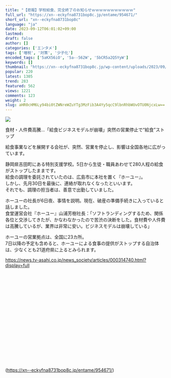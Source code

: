 ```yaml
---
title: "【悲報】学校給食、完全終了のお知らせｗｗｗｗｗｗｗｗｗｗｗ"
full_url: "https://xn--eckyfna8731bop8c.jp/entame/954671/"
short_url: "xn--eckyfna8731bop8c"
language: "ja"
date: 2023-09-12T06:01:02+09:00
lastmod: 
draft: false
author: []
categories: ['エンタメ']
tags: ['増税', '対策', '少子化']
encoded_tags: ['5aKX56iO', '5a--562W', '5bCR5a2Q5YyW']
keywords: []
thumbnail: "https://xn--eckyfna8731bop8c.jp/wp-content/uploads/2023/09/000bb07f.png"
popular: 220
latest: 1305
trend: 283
featured: 562
views: 1221
comments: 123
weight: 2
slug: aHR0cHM6Ly94bi0tZWNreWZuYTg3MzFib3A4Yy5qcC9lbnRhbWUvOTU0NjcxLw==
---
```


![](https://xn--eckyfna8731bop8c.jp/wp-content/uploads/2023/09/000bb07f.png)

<span><p> 食材・人件費高騰…「給食ビジネスモデルが崩壊」突然の営業停止で“給食”ストップ </p><p>給食事業などを展開する会社が、突然、営業を停止し、影響は全国各地に広がっています。</p><p>静岡県吉田町にある特別支援学校。5日から生徒・職員あわせて280人程の給食がストップしたままです。<br>給食の調理を委託されていたのは、広島市に本社を置く『ホーユー』。<br>しかし、先月30日を最後に、連絡が取れなくなったといいます。<br>それでも、調理の担当者は、善意で出勤していました。</p><p>ホーユーの社長が6日夜、事情を説明。現在、破産の準備手続きに入っていると話しました。<br>食堂運営会社『ホーユー』山浦芳樹社長：「ソフトランディングするため、関係各位と交渉してきたが、かなわなかったので苦渋の決断をした。食材費や人件費は高騰しているが、業界は非常に安い。ビジネスモデルは崩壊している」</p><p>ホーユーの営業拠点は、全国に23カ所。<br>7日以降の予定も含めると、ホーユーによる食事の提供がストップする自治体は、少なくとも21道府県に上るとみられます。</p><p> <a rel='nofollow noopener external' target='_blank' href='https://news.tv-asahi.co.jp/news_society/articles/000314740.html?display=full'>https://news.tv-asahi.co.jp/news_society/articles/000314740.html?display=full</a></p><p> <a rel='follow' href='https://xn--eckyfna8731bop8c.jp/wp-content/uploads/2023/09/6465de31.jpg'><img class='pict lazyload ewww_webp_lazy_load' src='data:image/png;base64,iVBORw0KGgoAAAANSUhEUgAAA4QAAAH6AQAAAAB3gr8OAAAAAnRSTlMAAHaTzTgAAABPSURBVHja7cExAQAAAMKg9U9tDQ+gAAAAAAAAAAAAAAAAAAAAAAAAAAAAAAAAAAAAAAAAAAAAAAAAAAAAAAAAAAAAAAAAAAAAAAAAAIBHA+FUAAGLTJDyAAAAAElFTkSuQmCC' alt=''><img class='pict' src='https://xn--eckyfna8731bop8c.jp/wp-content/uploads/2023/09/6465de31.jpg' alt=''></a> <br> </p></span>

(https://xn--eckyfna8731bop8c.jp/entame/954671/)
